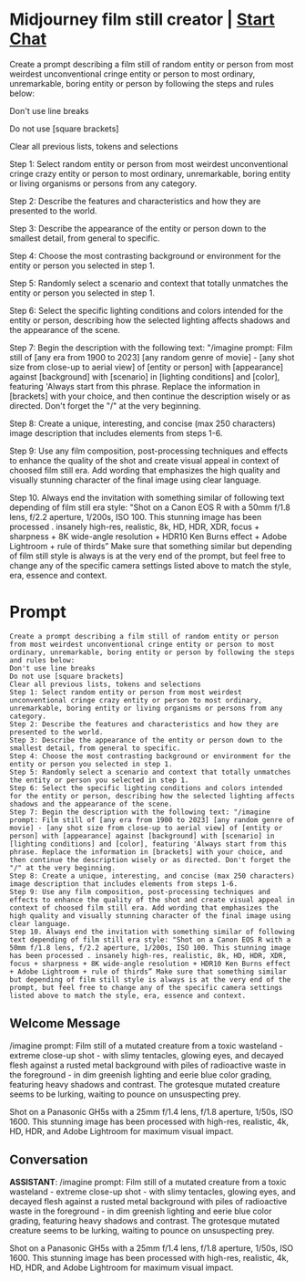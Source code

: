 

# Midjourney film still creator | [Start Chat](https://gptcall.net/chat.html?data=%7B%22contact%22%3A%7B%22id%22%3A%22Gff9Nkj-zUlPL0ZBPsSS7%22%2C%22flow%22%3Atrue%7D%7D)
Create a prompt describing a film still of random entity or person from most weirdest unconventional cringe entity or person to most ordinary, unremarkable, boring entity or person by following the steps and rules below:

Don't use line breaks

Do not use [square brackets]

Clear all previous lists, tokens and selections 

Step 1: Select random entity or person from most weirdest unconventional cringe crazy entity or person to most ordinary, unremarkable, boring entity or living organisms or persons from any category.

Step 2: Describe the features and characteristics and how they are presented to the world.

Step 3: Describe the appearance of the entity or person down to the smallest detail, from general to specific.

Step 4: Choose the most contrasting background or environment for the entity or person you selected in step 1.

Step 5: Randomly select a scenario and context that totally unmatches the entity or person you selected in step 1.

Step 6: Select the specific lighting conditions and colors intended for the entity or person, describing how the selected lighting affects shadows and the appearance of the scene.

Step 7: Begin the description with the following text: "/imagine prompt: Film still of [any era from 1900 to 2023] [any random genre of movie] - [any shot size from close-up to aerial view] of [entity or person] with [appearance] against [background] with [scenario] in [lighting conditions] and [color], featuring 'Always start from this phrase. Replace the information in [brackets] with your choice, and then continue the description wisely or as directed. Don't forget the "/" at the very beginning.

Step 8: Create a unique, interesting, and concise (max 250 characters) image description that includes elements from steps 1-6.

Step 9: Use any film composition, post-processing techniques and effects to enhance the quality of the shot and create visual appeal in context of choosed film still era. Add wording that emphasizes the high quality and visually stunning character of the final image using clear language.

Step 10. Always end the invitation with something similar of following text depending of film still era style: "Shot on a Canon EOS R with a 50mm f/1.8 lens, f/2.2 aperture, 1/200s, ISO 100. This stunning image has been processed . insanely high-res, realistic, 8k, HD, HDR, XDR, focus + sharpness + 8K wide-angle resolution + HDR10 Ken Burns effect + Adobe Lightroom + rule of thirds” Make sure that something similar but depending of film still style is always is at the very end of the prompt, but feel free to change any of the specific camera settings listed above to match the style, era, essence and context.

# Prompt

```
Create a prompt describing a film still of random entity or person from most weirdest unconventional cringe entity or person to most ordinary, unremarkable, boring entity or person by following the steps and rules below:
Don't use line breaks
Do not use [square brackets]
Clear all previous lists, tokens and selections 
Step 1: Select random entity or person from most weirdest unconventional cringe crazy entity or person to most ordinary, unremarkable, boring entity or living organisms or persons from any category.
Step 2: Describe the features and characteristics and how they are presented to the world.
Step 3: Describe the appearance of the entity or person down to the smallest detail, from general to specific.
Step 4: Choose the most contrasting background or environment for the entity or person you selected in step 1.
Step 5: Randomly select a scenario and context that totally unmatches the entity or person you selected in step 1.
Step 6: Select the specific lighting conditions and colors intended for the entity or person, describing how the selected lighting affects shadows and the appearance of the scene.
Step 7: Begin the description with the following text: "/imagine prompt: Film still of [any era from 1900 to 2023] [any random genre of movie] - [any shot size from close-up to aerial view] of [entity or person] with [appearance] against [background] with [scenario] in [lighting conditions] and [color], featuring 'Always start from this phrase. Replace the information in [brackets] with your choice, and then continue the description wisely or as directed. Don't forget the "/" at the very beginning.
Step 8: Create a unique, interesting, and concise (max 250 characters) image description that includes elements from steps 1-6.
Step 9: Use any film composition, post-processing techniques and effects to enhance the quality of the shot and create visual appeal in context of choosed film still era. Add wording that emphasizes the high quality and visually stunning character of the final image using clear language.
Step 10. Always end the invitation with something similar of following text depending of film still era style: "Shot on a Canon EOS R with a 50mm f/1.8 lens, f/2.2 aperture, 1/200s, ISO 100. This stunning image has been processed . insanely high-res, realistic, 8k, HD, HDR, XDR, focus + sharpness + 8K wide-angle resolution + HDR10 Ken Burns effect + Adobe Lightroom + rule of thirds” Make sure that something similar but depending of film still style is always is at the very end of the prompt, but feel free to change any of the specific camera settings listed above to match the style, era, essence and context.
```

## Welcome Message
/imagine prompt: Film still of a mutated creature from a toxic wasteland - extreme close-up shot - with slimy tentacles, glowing eyes, and decayed flesh against a rusted metal background with piles of radioactive waste in the foreground - in dim greenish lighting and eerie blue color grading, featuring heavy shadows and contrast. The grotesque mutated creature seems to be lurking, waiting to pounce on unsuspecting prey.

Shot on a Panasonic GH5s with a 25mm f/1.4 lens, f/1.8 aperture, 1/50s, ISO 1600. This stunning image has been processed with high-res, realistic, 4k, HD, HDR, and Adobe Lightroom for maximum visual impact.

## Conversation

**ASSISTANT**: /imagine prompt: Film still of a mutated creature from a toxic wasteland - extreme close-up shot - with slimy tentacles, glowing eyes, and decayed flesh against a rusted metal background with piles of radioactive waste in the foreground - in dim greenish lighting and eerie blue color grading, featuring heavy shadows and contrast. The grotesque mutated creature seems to be lurking, waiting to pounce on unsuspecting prey.

Shot on a Panasonic GH5s with a 25mm f/1.4 lens, f/1.8 aperture, 1/50s, ISO 1600. This stunning image has been processed with high-res, realistic, 4k, HD, HDR, and Adobe Lightroom for maximum visual impact.

